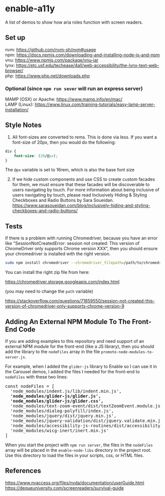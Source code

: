 # enable-a11y

A list of demos to show how aria roles function with screen readers.

## Set up

nvm: https://github.com/nvm-sh/nvm#usage  
npm: https://docs.npmjs.com/downloading-and-installing-node-js-and-npm  
vnu: https://www.npmjs.com/package/vnu-jar  
lynx: https://etc.usf.edu/techease/4all/web-accessibility/the-lynx-text-web-browser/  
php: https://www.php.net/downloads.php  

### Optional (since `npm run sever` will run an express server)
MAMP (OSX) or Apache: https://www.mamp.info/en/mac/  
LAMP (Linux): https://www.linux.com/training-tutorials/easy-lamp-server-installation/

## Style Notes

1. All font-sizes are converted to rems. This is done via less.  If you want a font-size of 20px, then you would do the following:

```css
div {
    font-size: (20/@px);
}
```

The `@px` variable is set to 16rem, which is also the base font size

2. If we hide custom components and use CSS to create custom facades for them, we must ensure that these facades will be discoverable to users navigating by touch. For more information about being inclusive of users navigating by touch, please read Inclusively Hiding & Styling Checkboxes and Radio Buttons by Sara Soueidan. https://www.sarasoueidan.com/blog/inclusively-hiding-and-styling-checkboxes-and-radio-buttons/

## Tests

If there is a problem with running Chromedriver, because you have an error like "SessionNotCreatedError: session not created: This version of ChromeDriver only supports Chrome version XXX", then you should ensure your chromedriver is installed with the right version.

```bash
sudo npm install chromedriver --chromedriver_filepath=/path/to/chromedriver_mac64.zip
```

You can install the right zip file from here:

https://chromedriver.storage.googleapis.com/index.html

(you may need to change the `path` variable)

https://stackoverflow.com/questions/71859550/session-not-created-this-version-of-chromedriver-only-supports-chrome-version-9

## Adding An External NPM Module To The Front-End Code

If you are adding examples to this repository and need support of an external NPM module for the front-end (like a JS library), then you should add the library to the `nodeFiles` array in the file `promote-node-modules-to-server.js`.  

For example, when I added the `glider-js` library to Enable so I can use it in the Carousel demos, I added the files I needed for the front-end to `nodeFiles` with these two lines:

<pre>
const nodeFiles = [
  'node_modules/indent.js/lib/indent.min.js',
  <b>'node_modules/glider-js/glider.js',
  'node_modules/glider-js/glider.css',</b>
  'node_modules/text-zoom-event/dist/textZoomEvent.module.js',
  'node_modules/dialog-polyfill/index.js',
  'node_modules/jquery/dist/jquery.min.js',
  'node_modules/jquery-validation/dist/jquery.validate.min.js',
  'node_modules/accessibility-js-routines/dist/accessibility.module.js',
  'node_modules/wicg-inert/inert.min.js'
]
</pre>

When you start the project with `npm run server`, the files in the `nodeFiles` array will be placed in the `enable-node-libs` directory in the project root.  Use this directory to load the files in your scripts, css, or HTML files.


## References

https://www.nvaccess.org/files/nvda/documentation/userGuide.html  
https://dequeuniversity.com/screenreaders/survival-guide
